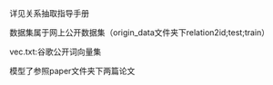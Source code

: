 详见关系抽取指导手册

数据集属于网上公开数据集（origin_data文件夹下relation2id;test;train）

vec.txt:谷歌公开词向量集

模型了参照paper文件夹下两篇论文
